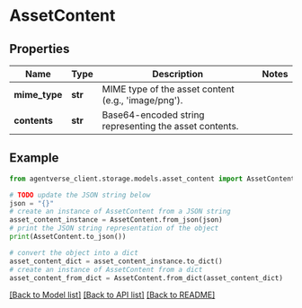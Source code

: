 # AssetContent


## Properties

Name | Type | Description | Notes
------------ | ------------- | ------------- | -------------
**mime_type** | **str** | MIME type of the asset content (e.g., &#39;image/png&#39;). | 
**contents** | **str** | Base64-encoded string representing the asset contents. | 

## Example

```python
from agentverse_client.storage.models.asset_content import AssetContent

# TODO update the JSON string below
json = "{}"
# create an instance of AssetContent from a JSON string
asset_content_instance = AssetContent.from_json(json)
# print the JSON string representation of the object
print(AssetContent.to_json())

# convert the object into a dict
asset_content_dict = asset_content_instance.to_dict()
# create an instance of AssetContent from a dict
asset_content_from_dict = AssetContent.from_dict(asset_content_dict)
```
[[Back to Model list]](../README.md#documentation-for-models) [[Back to API list]](../README.md#documentation-for-api-endpoints) [[Back to README]](../README.md)


